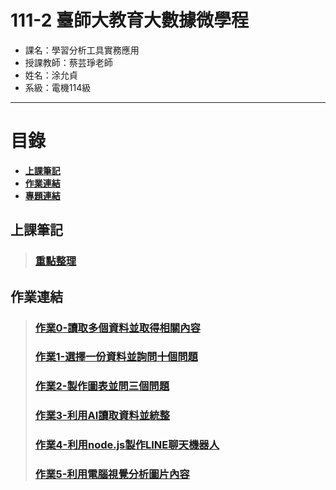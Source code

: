 # 111-2 臺師大教育大數據微學程
- 課名：學習分析工具實務應用
- 授課教師：蔡芸琤老師
- 姓名：涂允貞
- 系級：電機114級
***
# 目錄  

+ [**上課筆記**](https://github.com/yun0414/LAT/blob/main/README.md#%E4%B8%8A%E8%AA%B2%E7%AD%86%E8%A8%98)
+ [**作業連結**](https://github.com/yun0414/LAT/blob/main/README.md#%E4%BD%9C%E6%A5%AD%E9%80%A3%E7%B5%90)
+ [**專題連結**](https://github.com/yun0414/LAT/tree/main/%E6%9C%9F%E6%9C%AB%E5%B0%88%E9%A1%8C)

## 上課筆記
> ### [重點整理](https://github.com/yun0414/LAT/blob/main/%E4%B8%8A%E8%AA%B2%E7%AD%86%E8%A8%98.txt)

## 作業連結
> ### [作業0-讀取多個資料並取得相關內容](https://github.com/yun0414/LAT/blob/main/Hw0/FirstTest_week2.ipynb)
> ### [作業1-選擇一份資料並詢問十個問題](https://github.com/yun0414/LAT/blob/main/Hw1/Hw1.ipynb)
> ### [作業2-製作圖表並問三個問題](https://github.com/yun0414/LAT/blob/main/Hw2/Hw2.ipynb)
> ### [作業3-利用AI讀取資料並統整](https://github.com/yun0414/LAT/blob/main/Hw3/Hw3.ipynb)
> ### [作業4-利用node.js製作LINE聊天機器人](https://github.com/yun0414/LAT/tree/main/Hw4)
> ### [作業5-利用電腦視覺分析圖片內容](https://github.com/yun0414/LAT/tree/main/Hw5)
